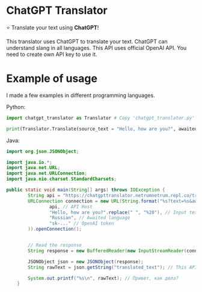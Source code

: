 # ChatGPT Translator
:star: Translate your text using **ChatGPT**!

This translator uses ChatGPT to translate your text. ChatGPT can understand slang in all languages.
This API uses official OpenAI API. You need to create own API key to use it.

# Example of usage
I made a few examples in different programming languages.

Python:
```python
import chatgpt_translator as Translator # Copy 'chatgpt_translator.py' from this repository inside your project

print(Translator.Translate(source_text = "Hello, how are you?", awaited_lang = "Russian", token = "sk-...")) # Привет, как дела?
```

Java:
```java
import org.json.JSONObject;

import java.io.*;
import java.net.URL;
import java.net.URLConnection;
import java.nio.charset.StandardCharsets;

public static void main(String[] args) throws IOException {
        String api = "https://chatgpttranslator.netrumnetrum.repl.co/translate";
        URLConnection connection = new URL(String.format("%s?text=%s&awaited_lang=%s&token=%s",
                api, // API Host
                "Hello, how are you?".replace(" ", "%20"), // Input text
                "Russian", // Awaited language
                "sk-..." // OpenAI token
        )).openConnection();


        // Read the response
        String response = new BufferedReader(new InputStreamReader(connection.getInputStream(), StandardCharsets.UTF_8)).readLine();

        JSONObject json = new JSONObject(response);
        String rawText = json.getString("translated_text"); // This API returns JSON-style response. We need to parse it.

        System.out.printf("%s\n", rawText); // Привет, как дела?
    }
```
